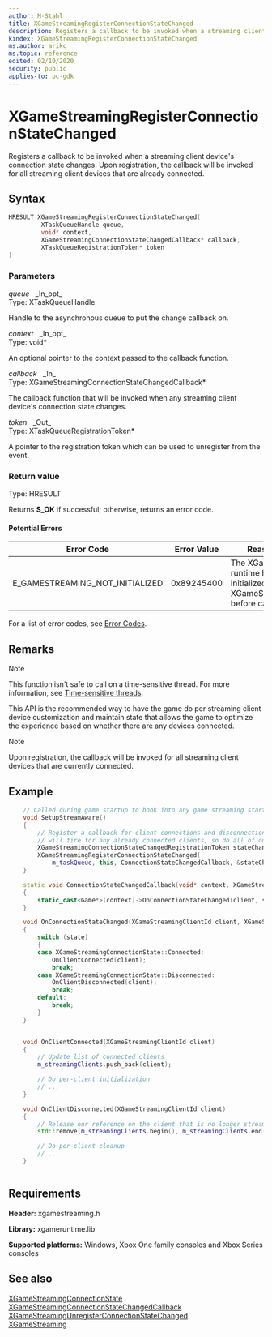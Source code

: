 ```yaml
---
author: M-Stahl
title: XGameStreamingRegisterConnectionStateChanged
description: Registers a callback to be invoked when a streaming client device's connection state changes.
kindex: XGameStreamingRegisterConnectionStateChanged
ms.author: arikc
ms.topic: reference
edited: 02/10/2020
security: public
applies-to: pc-gdk
---
```


# XGameStreamingRegisterConnectionStateChanged  

Registers a callback to be invoked when a streaming client device's connection state changes.  Upon registration, the callback will be invoked for all streaming client devices that are already connected.


## Syntax  
  
```cpp
HRESULT XGameStreamingRegisterConnectionStateChanged(  
         XTaskQueueHandle queue,  
         void* context,  
         XGameStreamingConnectionStateChangedCallback* callback,  
         XTaskQueueRegistrationToken* token  
)  
```  
  
### Parameters  
  
*queue* &nbsp;&nbsp;\_In\_opt\_  
Type: XTaskQueueHandle  

Handle to the asynchronous queue to put the change callback on.    

*context* &nbsp;&nbsp;\_In\_opt\_  
Type: void*  
  
An optional pointer to the context passed to the callback function.
  
*callback* &nbsp;&nbsp;\_In\_  
Type: XGameStreamingConnectionStateChangedCallback*  

The callback function that will be invoked when any streaming client device's connection state changes.    

  
*token* &nbsp;&nbsp;\_Out\_  
Type: XTaskQueueRegistrationToken*  
  
A pointer to the registration token which can be used to unregister from the event.        
  
  
### Return value
Type: HRESULT

Returns **S_OK** if successful; otherwise, returns an error code.

#### Potential Errors

| Error Code | Error Value | Reason for Error |
| --- | --- | --- | 
| E_GAMESTREAMING_NOT_INITIALIZED | 0x89245400 | The XGameStreaming runtime has not been initialized. Call XGameStreamingInitialize before calling other APIs.


For a list of error codes, see [Error Codes](../../../errorcodes.md).    

  
## Remarks  
  > [!NOTE]
> This function isn't safe to call on a time-sensitive thread. For more information, see [Time-sensitive threads](../../../../system/overviews/time-sensitive-threads.md).  
  
This API is the recommended way to have the game do per streaming client device customization and maintain state that allows the game to optimize the experience based on whether there are any devices connected.
> [!NOTE]
>  Upon registration, the callback will be invoked for all streaming client devices that are currently connected.
  
## Example
```cpp
    // Called during game startup to hook into any game streaming start/stop events
    void SetupStreamAware()
    {
        // Register a callback for client connections and disconnections. Note that the connection callback
        // will fire for any already connected clients, so do all of our per-client setup in that callback.      
        XGameStreamingConnectionStateChangedRegistrationToken stateChangeToken = {0};
        XGameStreamingRegisterConnectionStateChanged(
            m_taskQueue, this, ConnectionStateChangedCallback, &stateChangeToken);
    }

    static void ConnectionStateChangedCallback(void* context, XGameStreamingClientId client, XGameStreamingConnectionState state)
    {
        static_cast<Game*>(context)->OnConnectionStateChanged(client, state);
    }

    void OnConnectionStateChanged(XGameStreamingClientId client, XGameStreamingConnectionState state)
    {
        switch (state)
        {
        case XGameStreamingConnectionState::Connected: 
            OnClientConnected(client); 
            break;
        case XGameStreamingConnectionState::Disconnected: 
            OnClientDisconnected(client); 
            break;
        default: 
            break;
        }
    }


    void OnClientConnected(XGameStreamingClientId client)
    {
        // Update list of connected clients
        m_streamingClients.push_back(client);

        // Do per-client initialization
        // ...
    }

    void OnClientDisconnected(XGameStreamingClientId client)
    {
        // Release our reference on the client that is no longer streaming the game
        std::remove(m_streamingClients.begin(), m_streamingClients.end(), client);

        // Do per-client cleanup
        // ...
    }



```

## Requirements  
  
**Header:** xgamestreaming.h
  
**Library:** xgameruntime.lib
  
**Supported platforms:** Windows, Xbox One family consoles and Xbox Series consoles  
  
## See also  
[XGameStreamingConnectionState](../enums/xgamestreamingconnectionstate.md)  
[XGameStreamingConnectionStateChangedCallback](xgamestreamingconnectionstatechangedcallback.md)  
[XGameStreamingUnregisterConnectionStateChanged](xgamestreamingunregisterconnectionstatechanged.md)  
[XGameStreaming](../xgamestreaming_members.md)  